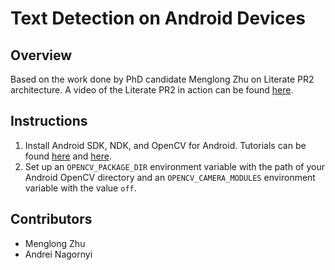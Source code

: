Text Detection on Android Devices
=================================

Overview
--------
Based on the work done by PhD candidate Menglong Zhu on Literate PR2 architecture.
A video of the Literate PR2 in action can be found [here](http://www.youtube.com/watch?v=de7mwCBMH98).

Instructions
------------

1. Install Android SDK, NDK, and OpenCV for Android. Tutorials can be found [here](http://opencv.itseez.com/doc/tutorials/introduction/android_binary_package/android_binary_package.html) and [here](http://opencv.itseez.com/doc/tutorials/introduction/android_binary_package/android_binary_package_using_with_NDK.html#android-binary-package-with-ndk).
2. Set up an `OPENCV_PACKAGE_DIR` environment variable with the path of your Android OpenCV directory and an `OPENCV_CAMERA_MODULES` environment variable with the value `off`.

Contributors
------------
* Menglong Zhu
* Andrei Nagornyi